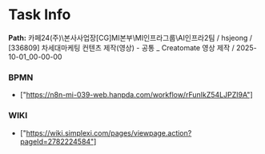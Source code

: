 # Task Info

**Path:** 카페24(주)\본사사업장\[CG]MI본부\MI인프라그룹\AI인프라2팀 / hsjeong / [336809] 차세대마케팅 컨텐츠 제작(영상) - 공통 _ Creatomate 영상 제작 / 2025-10-01_00-00-00

### BPMN
- ["https://n8n-mi-039-web.hanpda.com/workflow/rFunIkZ54LJPZI9A"]

### WIKI
- ["https://wiki.simplexi.com/pages/viewpage.action?pageId=2782224584"]

